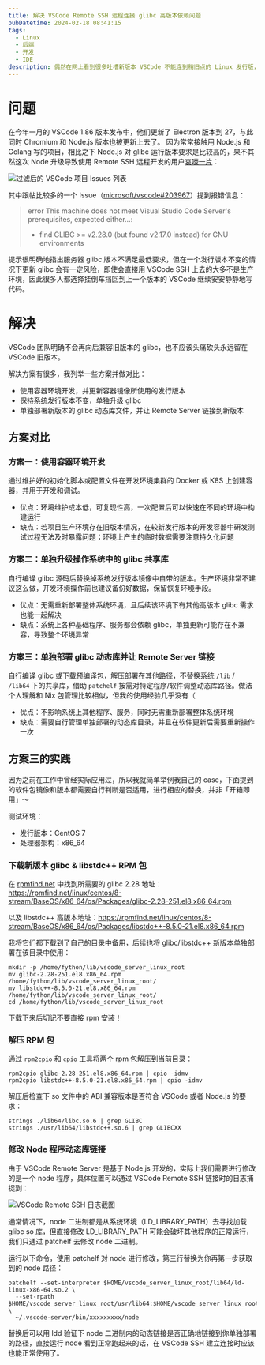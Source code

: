 ```yaml
---
title: 解决 VSCode Remote SSH 远程连接 glibc 高版本依赖问题
pubDatetime: 2024-02-18 08:41:15
tags:
  - Linux
  - 后端
  - 开发
  - IDE
description: 偶然在网上看到很多吐槽新版本 VSCode 不能连到稍旧点的 Linux 发行版，到底是怎么回事呢
---
```


# 问题

在今年一月的 VSCode 1.86 版本发布中，他们更新了 Electron 版本到 27，与此同时 Chromium 和 Node.js 版本也被更新上去了。
因为常常接触用 Node.js 和 Golang 写的项目，相比之下 Node.js 对 glibc 运行版本要求是比较高的，果不其然这次 Node 升级导致使用
Remote SSH 远程开发的用户[哀嚎一片](https://github.com/microsoft/vscode/issues?q=glibc)：

![过滤后的 VSCode 项目 Issues 列表](../assets/202402-fix-vscode-ssh-on-my-server/vscode-glibc-issues.png)

其中跟帖比较多的一个 Issue（[microsoft/vscode#203967](https://github.com/microsoft/vscode/issues/203967)）提到报错信息：

> error This machine does not meet Visual Studio Code Server's prerequisites, expected either...:
>
> - find GLIBC >= v2.28.0 (but found v2.17.0 instead) for GNU environments

提示很明确地指出服务器 glibc 版本不满足最低要求，但在一个发行版本不变的情况下更新 glibc 会有一定风险，即使会直接用 VSCode
SSH 上去的大多不是生产环境，因此很多人都选择挂倒车挡回到上一个版本的 VSCode 继续安安静静地写代码。

# 解决

VSCode 团队明确不会再向后兼容旧版本的 glibc，也不应该头痛砍头永远留在 VSCode 旧版本。

解决方案有很多，我列举一些方案并做对比：

- 使用容器环境开发，并更新容器镜像所使用的发行版本
- 保持系统发行版本不变，单独升级 glibc
- 单独部署新版本的 glibc 动态库文件，并让 Remote Server 链接到新版本

## 方案对比

### 方案一：使用容器环境开发

通过维护好的初始化脚本或配置文件在开发环境集群的 Docker 或 K8S 上创建容器，并用于开发和调试。

- 优点：环境维护成本低，可复现性高，一次配置后可以快速在不同的环境中构建运行
- 缺点：若项目生产环境存在旧版本情况，在较新发行版本的开发容器中研发测试过程无法及时暴露问题；环境上产生的临时数据需要注意持久化问题

### 方案二：单独升级操作系统中的 glibc 共享库

自行编译 glibc 源码后替换掉系统发行版本镜像中自带的版本。生产环境非常不建议这么做，开发环境操作前也建议备份好数据，保留恢复环境手段。

- 优点：无需重新部署整体系统环境，且后续该环境下有其他高版本 glibc 需求也能一起解决
- 缺点：系统上各种基础程序、服务都会依赖 glibc，单独更新可能存在不兼容，导致整个环境异常

### 方案三：单独部署 glibc 动态库并让 Remote Server 链接

自行编译 glibc 或下载预编译包，解压部署在其他路径，不替换系统 `/lib` / `/lib64` 下的共享库，借助 `patchelf`
按需对特定程序/软件调整动态库路径。做法个人理解和 Nix 包管理比较相似，但我的使用经验几乎没有（

- 优点：不影响系统上其他程序、服务，同时无需重新部署整体系统环境
- 缺点：需要自行管理单独部署的动态库目录，并且在软件更新后需要重新操作一次

## 方案三的实践

因为之前在工作中曾经实际应用过，所以我就简单举例我自己的 case，下面提到的软件包镜像和版本都需要自行判断是否适用，进行相应的替换，并非「开箱即用」～

测试环境：

- 发行版本：CentOS 7
- 处理器架构：x86_64

### 下载新版本 glibc & libstdc++ RPM 包

在 [rpmfind.net](https://rpmfind.net/linux/rpm2html/search.php?query=glibc&submit=Search+...&system=centos&arch=x86_64)
中找到所需要的 glibc 2.28
地址：<https://rpmfind.net/linux/centos/8-stream/BaseOS/x86_64/os/Packages/glibc-2.28-251.el8.x86_64.rpm>

以及 libstdc++
高版本地址：<https://rpmfind.net/linux/centos/8-stream/BaseOS/x86_64/os/Packages/libstdc++-8.5.0-21.el8.x86_64.rpm>

我将它们都下载到了自己的目录中备用，后续也将 glibc/libstdc++ 新版本单独部署在该目录中使用：

```shell
mkdir -p /home/fython/lib/vscode_server_linux_root
mv glibc-2.28-251.el8.x86_64.rpm /home/fython/lib/vscode_server_linux_root/
mv libstdc++-8.5.0-21.el8.x86_64.rpm /home/fython/lib/vscode_server_linux_root/
cd /home/fython/lib/vscode_server_linux_root
```

下载下来后切记不要直接 rpm 安装！

### 解压 RPM 包

通过 `rpm2cpio` 和 `cpio` 工具将两个 rpm 包解压到当前目录：

```shell
rpm2cpio glibc-2.28-251.el8.x86_64.rpm | cpio -idmv
rpm2cpio libstdc++-8.5.0-21.el8.x86_64.rpm | cpio -idmv
```

解压后检查下 so 文件中的 ABI 兼容版本是否符合 VSCode 或者 Node.js 的要求：

```shell
strings ./lib64/libc.so.6 | grep GLIBC
strings ./usr/lib64/libstdc++.so.6 | grep GLIBCXX
```

### 修改 Node 程序动态库链接

由于 VSCode Remote Server 是基于 Node.js 开发的，实际上我们需要进行修改的是一个 node 程序，具体位置可以通过 VSCode Remote
SSH 链接时的日志捕捉到：

![VSCode Remote SSH 日志截图](../assets/202402-fix-vscode-ssh-on-my-server/vscode-ssh-server-log-0.png)

通常情况下，node 二进制都是从系统环境（LD_LIBRARY_PATH）去寻找加载 glibc so 库，但直接修改 LD_LIBRARY_PATH
可能会破坏其他程序的正常运行，我们只通过 patchelf 去修改 node 二进制。

运行以下命令，使用 patchelf 对 node 进行修改，第三行替换为你再第一步获取到的 node 路径：

```shell
patchelf --set-interpreter $HOME/vscode_server_linux_root/lib64/ld-linux-x86-64.so.2 \
  --set-rpath $HOME/vscode_server_linux_root/usr/lib64:$HOME/vscode_server_linux_root/lib64 \
  ~/.vscode-server/bin/xxxxxxxxx/node
```

替换后可以用 ldd 验证下 node 二进制内的动态链接是否正确地链接到你单独部署的路径，直接运行 node 看到正常跑起来的话，在
VSCode SSH 建立连接时应该也能正常使用了。
